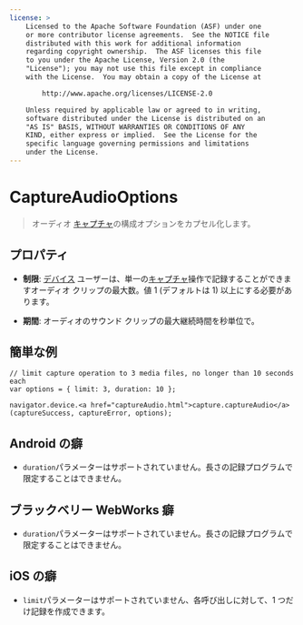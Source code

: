 ```yaml
---
license: >
    Licensed to the Apache Software Foundation (ASF) under one
    or more contributor license agreements.  See the NOTICE file
    distributed with this work for additional information
    regarding copyright ownership.  The ASF licenses this file
    to you under the Apache License, Version 2.0 (the
    "License"); you may not use this file except in compliance
    with the License.  You may obtain a copy of the License at

        http://www.apache.org/licenses/LICENSE-2.0

    Unless required by applicable law or agreed to in writing,
    software distributed under the License is distributed on an
    "AS IS" BASIS, WITHOUT WARRANTIES OR CONDITIONS OF ANY
    KIND, either express or implied.  See the License for the
    specific language governing permissions and limitations
    under the License.
---
```


# CaptureAudioOptions

> オーディオ <a href="capture.html">キャプチャ</a>の構成オプションをカプセル化します。

## プロパティ

*   **制限**: <a href="../../device/device.html">デバイス</a> ユーザーは、単一の<a href="capture.html">キャプチャ</a>操作で記録することができますオーディオ クリップの最大数。値 1 (デフォルトは 1) 以上にする必要があります。

*   **期間**: オーディオのサウンド クリップの最大継続時間を秒単位で。

## 簡単な例

    // limit capture operation to 3 media files, no longer than 10 seconds each
    var options = { limit: 3, duration: 10 };
    
    navigator.device.<a href="captureAudio.html">capture.captureAudio</a>(captureSuccess, captureError, options);
    

## Android の癖

*   `duration`パラメーターはサポートされていません。長さの記録プログラムで限定することはできません。

## ブラックベリー WebWorks 癖

*   `duration`パラメーターはサポートされていません。長さの記録プログラムで限定することはできません。

## iOS の癖

*   `limit`パラメーターはサポートされていません、各呼び出しに対して、1 つだけ記録を作成できます。
